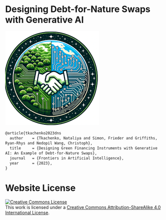 # Designing Debt-for-Nature Swaps with Generative AI

<style>
center {
  display: block;
  margin-left: auto;
  margin-right: auto;
  width: 50%;
}

</style>

<img src="./static/images/logo_dns.png" alt="rag" class="center" style="width:300px;height:300px;">

```
@article{tkachenko2023dns
  author    = {Tkachenko, Nataliya and Simon, Frieder and Griffiths, Ryan-Rhys and Nedopil Wang, Christoph},
  title     = {Designing Green Financing Instruments with Generative AI: An Example of Debt-for-Nature Swaps},
  journal   = {Frontiers in Artificial Intelligence},
  year      = {2023},
}
```

# Website License
<a rel="license" href="http://creativecommons.org/licenses/by-sa/4.0/"><img alt="Creative Commons License" style="border-width:0" src="https://i.creativecommons.org/l/by-sa/4.0/88x31.png" /></a><br />This work is licensed under a <a rel="license" href="http://creativecommons.org/licenses/by-sa/4.0/">Creative Commons Attribution-ShareAlike 4.0 International License</a>.
